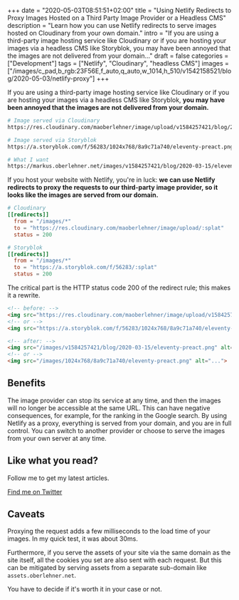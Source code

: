 +++
date = "2020-05-03T08:51:51+02:00"
title = "Using Netlify Redirects to Proxy Images Hosted on a Third Party Image Provider or a Headless CMS"
description = "Learn how you can use Netlify redirects to serve images hosted on Cloudinary from your own domain."
intro = "If you are using a third-party image hosting service like Cloudinary or if you are hosting your images via a headless CMS like Storyblok, you may have been annoyed that the images are not delivered from your domain..."
draft = false
categories = ["Development"]
tags = ["Netlify", "Cloudinary", "headless CMS"]
images = ["/images/c_pad,b_rgb:23F56E,f_auto,q_auto,w_1014,h_510/v1542158521/blog/2020-05-03/netlify-proxy"]
+++

If you are using a third-party image hosting service like Cloudinary or if you are hosting your images via a headless CMS like Storyblok, **you may have been annoyed that the images are not delivered from your domain.**

```bash
# Image served via Cloudinary
https://res.cloudinary.com/maoberlehner/image/upload/v1584257421/blog/2020-03-15/eleventy-preact.png

# Image served via Storyblok
https://a.storyblok.com/f/56283/1024x768/8a9c71a740/eleventy-preact.png

# What I want
https://markus.oberlehner.net/images/v1584257421/blog/2020-03-15/eleventy-preact.png
```

If you host your website with Netlify, you're in luck: **we can use Netlify redirects to proxy the requests to our third-party image provider, so it looks like the images are served from our domain.**

```toml
# Cloudinary
[[redirects]]
  from = "/images/*"
  to = "https://res.cloudinary.com/maoberlehner/image/upload/:splat"
  status = 200

# Storyblok
[[redirects]]
  from = "/images/*"
  to = "https://a.storyblok.com/f/56283/:splat"
  status = 200
```

The critical part is the HTTP status code 200 of the redirect rule; this makes it a rewrite.

```html
<!-- before: -->
<img src="https://res.cloudinary.com/maoberlehner/image/upload/v1584257421/blog/2020-03-15/eleventy-preact.png" alt="...">
<!-- or -->
<img src="https://a.storyblok.com/f/56283/1024x768/8a9c71a740/eleventy-preact.png" alt="...">

<!-- after: -->
<img src="/images/v1584257421/blog/2020-03-15/eleventy-preact.png" alt="...">
<!-- or -->
<img src="/images/1024x768/8a9c71a740/eleventy-preact.png" alt="...">
```

## Benefits

The image provider can stop its service at any time, and then the images will no longer be accessible at the same URL. This can have negative consequences, for example, for the ranking in the Google search. By using Netlify as a proxy, everything is served from your domain, and you are in full control. You can switch to another provider or choose to serve the images from your own server at any time.

<div class="c-content__broad">
  <div class="c-twitter-teaser">
    <div class="c-twitter-teaser__content">
      <h2 class="c-twitter-teaser__headline">Like what you read?</h2>
      <p class="c-twitter-teaser__body">
        Follow me to get my latest articles.
      </p>
      <a class="c-button c-button--outline c-twitter-teaser__button" rel="nofollow" href="https://twitter.com/maoberlehner" data-event-category="link" data-event-action="click: contact" data-event-label="Twitter (article content)">
        Find me on Twitter
      </a>
    </div>
  </div>
</div>

## Caveats

Proxying the request adds a few milliseconds to the load time of your images. In my quick test, it was about 30ms.

Furthermore, if you serve the assets of your site via the same domain as the site itself, all the cookies you set are also sent with each request. But this can be mitigated by serving assets from a separate sub-domain like `assets.oberlehner.net`.

You have to decide if it's worth it in your case or not.
